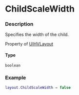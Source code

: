 # ChildScaleWidth

### Description

Specifies the width of the child.

Property of [UIHVLayout](/classes/UIHVLayout/)

#### Type

`boolean`

### Example

```lua
layout.ChildScaleWidth = false
```
